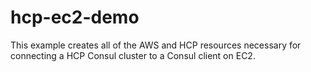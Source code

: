 # hcp-ec2-demo

This example creates all of the AWS and HCP resources necessary for connecting a
HCP Consul cluster to a Consul client on EC2.

